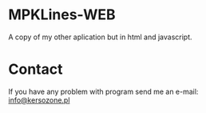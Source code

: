 # MPKLines-WEB

A copy of my other aplication but in html and javascript.

# Contact

If you have any problem with program send me an e-mail:
info@kersozone.pl
